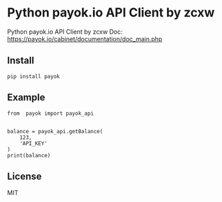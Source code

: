 # Python payok.io API Client by zcxw
Python payok.io API Client by zcxw 
Doc: https://payok.io/cabinet/documentation/doc_main.php
## Install
```
pip install payok
```
## Example
```
from  payok import payok_api


balance = payok_api.getBalance(
    123,
    'API_KEY'
)
print(balance)
```


## License

MIT


